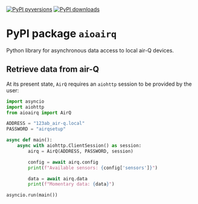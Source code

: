 [![PyPI pyversions](https://img.shields.io/pypi/pyversions/aioairq.svg)](https://pypi.org/project/aioairq/0.3.0/)
[![PyPI downloads](https://pepy.tech/badge/aioairq)](https://pypi.org/project/aioairq/0.3.0/)
# PyPI package `aioairq`

Python library for asynchronous data access to local air-Q devices.

## Retrieve data from air-Q

At its present state, `AirQ` requires an `aiohttp` session to be provided by the user:

```python
import asyncio
import aiohttp
from aioairq import AirQ

ADDRESS = "123ab_air-q.local"
PASSWORD = "airqsetup"

async def main():
    async with aiohttp.ClientSession() as session:
        airq = AirQ(ADDRESS, PASSWORD, session)

        config = await airq.config
        print(f"Available sensors: {config['sensors']}")

        data = await airq.data
        print(f"Momentary data: {data}")

asyncio.run(main())
```
